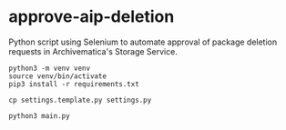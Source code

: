 # approve-aip-deletion

Python script using Selenium to automate approval of package deletion requests in Archivematica's Storage Service.

```
python3 -m venv venv
source venv/bin/activate
pip3 install -r requirements.txt
```

```
cp settings.template.py settings.py
```

```
python3 main.py
```